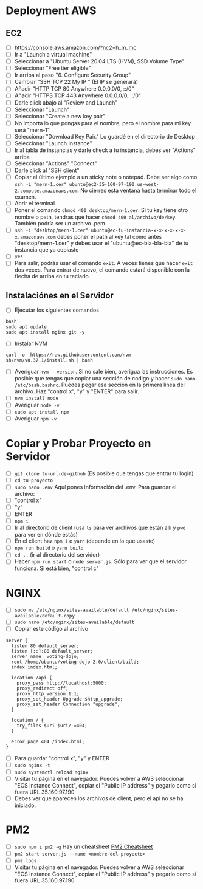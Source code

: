 
# Deployment AWS

## EC2

- [ ] https://console.aws.amazon.com/?nc2=h_m_mc
- [ ] Ir a "Launch a virtual machine"
- [ ] Seleccionar a "Ubuntu Server 20.04 LTS (HVM), SSD Volume Type"
- [ ] Seleccionar "Free tier eligible"
- [ ] Ir arriba al paso "6. Configure Security Group"
- [ ] Cambiar "SSH TCP 22 My IP " (El IP se generará)
- [ ] Añadir "HTTP TCP 80 Anywhere 0.0.0.0/0, ::/0"
- [ ] Añadir "HTTPS TCP 443 Anywhere 0.0.0.0/0, ::/0"
- [ ] Darle click abajo al "Review and Launch"
- [ ] Seleccionar "Launch"
- [ ] Seleccionar "Create a new key pair"
- [ ] No importa lo que pongas para el nombre, pero el nombre para mi key será "mern-1"
- [ ] Seleccionar "Download Key Pair." Lo guardé en el directorio de Desktop
- [ ] Seleccionar "Launch Instance"
- [ ] Ir al tabla de instancias y darle check a tu instancia, debes ver "Actions" arriba
- [ ] Seleccionar "Actions" "Connect"
- [ ] Darle click al "SSH client"
- [ ] Copiar el ùltimo ejemplo a un sticky note o notepad. Debe ser algo como `ssh -i "mern-1.cer" ubuntu@ec2-35-160-97-190.us-west-2.compute.amazonaws.com`. No cierres esta ventana hasta terminar todo el examen.
- [ ] Abrir el terminal
- [ ] Poner el comando `chmod 400 desktop/mern-1.cer`. Si tu key tiene otro nombre o path, tendràs que hacer `chmod 400 al/archivo/de/key`. También podría ser un archivo .pem.
- [ ] `ssh -i "desktop/mern-1.cer" ubuntu@ec-tu-instancia-x-x-x-x-x-x-x.amazonaws.com` debes poner el path al key tal como antes "desktop/mern-1.cer" y debes usar el "ubuntu@ec-bla-bla-bla" de tu instancia que ya copiaste
- [ ] `yes`
- [ ] Para salir, podrás usar el comando `exit`. A veces tienes que hacer `exit` dos veces. Para entrar de nuevo, el comando estará disponible con la flecha de arriba en tu teclado.

## Instalaciónes en el Servidor

- [ ] Ejecutar los siguientes comandos
```
bash
sudo apt update
sudo apt install nginx git -y
```
- [ ] Instalar NVM
```
curl -o- https://raw.githubusercontent.com/nvm-sh/nvm/v0.37.1/install.sh | bash
```
- [ ] Averiguar `nvm --version`. Si no sale bien, averigua las instrucciones. Es posible que tengas que copiar una sección de codigo y hacer `sudo nano /etc/bash.bashrc`. Puedes pegar esa sección en la primera linea del archivo. Haz "control x", "y" y "ENTER" para salir.
- [ ] `nvm install node`
- [ ] Averiguar `node -v`
- [ ] `sudo apt install npm`
- [ ] Averiguar `npm -v`

# Copiar y Probar Proyecto en Servidor

- [ ] `git clone tu-url-de-github` (Es posible que tengas que entrar tu login)
- [ ] `cd tu-proyecto`
- [ ] `sudo nano .env` Aquí pones información del .env. Para guardar el archivo:
 - [ ] "control x"
 - [ ] "y"
 - [ ] ENTER
- [ ] `npm i`
- [ ] Ir al directorio de client (usa `ls` para ver archivos que están allí y `pwd` para ver en dónde estás)
- [ ] En el client haz `npm i` o `yarn` (depende en lo que usaste)
- [ ] `npm run build` o `yarn build`
- [ ] `cd ..` (ir al directorio del servidor)
- [ ] Hacer `npm run start` o `node server.js`. Sólo para ver que el servidor funciona. Si está bien, "control c"

# NGINX

- [ ] `sudo mv /etc/nginx/sites-available/default /etc/nginx/sites-available/default-copy`
- [ ] `sudo nano /etc/nginx/sites-available/default`
- [ ] Copiar este código al archivo
```
server {
  listen 80 default_server;
  listen [::]:80 default_server;
  server_name  voting-dojo;
  root /home/ubuntu/voting-dojo-2.0/client/build;
  index index.html;

  location /api {
    proxy_pass http://localhost:5000;
    proxy_redirect off;
    proxy_http_version 1.1;
    proxy_set_header Upgrade $http_upgrade;
    proxy_set_header Connection "upgrade";
  }

  location / {
    try_files $uri $uri/ =404;
  }

  error_page 404 /index.html;
}
```
- [ ] Para guardar "control x", "y" y ENTER
- [ ] `sudo nginx -t`
- [ ] `sudo systemctl reload nginx`
- [ ] Visitar tu página en el navegador. Puedes volver a AWS seleccionar "ECS Instance Connect", copiar el "Public IP address" y pegarlo como si fuera URL 35.160.97.190.
- [ ] Debes ver que aparecen los archivos de client, pero el api no se ha iniciado.

# PM2

- [ ] `sudo npm i pm2 -g` Hay un cheatsheet [PM2 Cheatsheet](https://devhints.io/pm2)
- [ ] `pm2 start server.js --name <nombre-del-proyecto>`
- [ ] `pm2 logs`
- [ ] Visitar tu página en el navegador. Puedes volver a AWS seleccionar "ECS Instance Connect", copiar el "Public IP address" y pegarlo como si fuera URL 35.160.97.190

